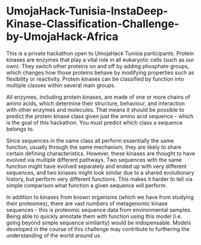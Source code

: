 # UmojaHack-Tunisia-InstaDeep-Kinase-Classification-Challenge-by-UmojaHack-Africa


This is a private hackathon open to UmojaHack Tunisia participants. 
Protein kinases are enzymes that play a vital role in all eukaryotic cells (such as our own). They switch other proteins on and off by adding phosphate groups, which changes how those proteins behave by modifying properties such as flexibility or reactivity. Protein kinases can be classified by function into multiple classes within several main groups.

All enzymes, including protein kinases, are made of one or more chains of amino acids, which determine their structure, behaviour, and interaction with other enzymes and molecules. That means it should be possible to predict the protein kinase class given just the amino acid sequence - which is the goal of this hackathon. You must predict which class a sequence belongs to.

Since sequences in the same class all perform essentially the same function, usually through the same mechanism, they are likely to share certain defining characteristics. However, these kinases are thought to have evolved via multiple different pathways. Two sequences with the same function might have evolved separately and ended up with very different sequences, and two kinases might look similar due to a shared evolutionary history, but perform very different functions. This makes it harder to tell via simple comparison what function a given sequence will perform.

In addition to kinases from known organisms (which we have from studying their proteomes), there are vast numbers of metagenomic kinase sequences - this is proteomic sequence data from environmental samples. Being able to quickly annotate them with function using this model (i.e. going beyond simple sequence similarity) would be indispensable. Models developed in the course of this challenge may contribute to furthering the understanding of the world around us.
